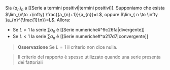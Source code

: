 Sia $(a_{n})_{n}$ a [[Serie a termini positivi|termini positivi]]. Supponiamo che esista $\lim_{n\to +\infty} \frac{{a_{n}+1}}{a_{n}}=L$, oppure $\lim_{ n \to \infty }a_{n}^{\frac{1}{n}}=L$. Allora:

- Se $L>1$ la serie $\sum a_{n}$ è [[Serie numeriche#^9c26fa|divergente]] 
- Se $L<1$ la serie $\sum a_{n}$ è [[Serie numeriche#^a217d7|convergente]]

>**Osservazione**
>Se $L=1$ il criterio non dice nulla.

>Il criterio del rapporto è spesso utilizzato quando una serie presenta dei fattoriali